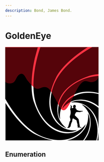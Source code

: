 ```yaml
---
description: Bond, James Bond.
---
```


# GoldenEye

![GoldenEye](<../../../.gitbook/assets/image (15) (1) (1) (1).png>)

## Enumeration

